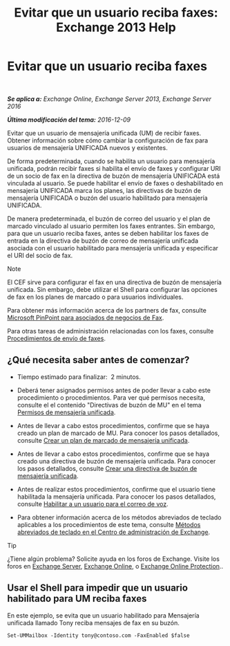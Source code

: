 ﻿---
title: 'Evitar que un usuario reciba faxes: Exchange 2013 Help'
TOCTitle: Evitar que un usuario reciba faxes
ms:assetid: b5d022b9-043a-4324-87fb-074d5e2c2ca3
ms:mtpsurl: https://technet.microsoft.com/es-es/library/Bb201722(v=EXCHG.150)
ms:contentKeyID: 52061929
ms.date: 05/22/2018
mtps_version: v=EXCHG.150
ms.translationtype: MT
---

# Evitar que un usuario reciba faxes

 

_**Se aplica a:** Exchange Online, Exchange Server 2013, Exchange Server 2016_

_**Última modificación del tema:** 2016-12-09_

Evitar que un usuario de mensajería unificada (UM) de recibir faxes. Obtener información sobre cómo cambiar la configuración de fax para usuarios de mensajería UNIFICADA nuevos y existentes.

De forma predeterminada, cuando se habilita un usuario para mensajería unificada, podrán recibir faxes si habilita el envío de faxes y configurar URI de un socio de fax en la directiva de buzón de mensajería UNIFICADA está vinculada al usuario. Se puede habilitar el envío de faxes o deshabilitado en mensajería UNIFICADA marca los planes, las directivas de buzón de mensajería UNIFICADA o buzón del usuario habilitado para mensajería UNIFICADA.

De manera predeterminada, el buzón de correo del usuario y el plan de marcado vinculado al usuario permiten los faxes entrantes. Sin embargo, para que un usuario reciba faxes, antes se deben habilitar los faxes de entrada en la directiva de buzón de correo de mensajería unificada asociada con el usuario habilitado para mensajería unificada y especificar el URI del socio de fax.


> [!NOTE]
> El CEF sirve para configurar el fax en una directiva de buzón de mensajería unificada. Sin embargo, debe utilizar el Shell para configurar las opciones de fax en los planes de marcado o para usuarios individuales.



Para obtener más información acerca de los partners de fax, consulte [Microsoft PinPoint para asociados de negocios de Fax](https://go.microsoft.com/fwlink/?linkid=190238).

Para otras tareas de administración relacionadas con los faxes, consulte [Procedimientos de envío de faxes](faxing-procedures-exchange-2013-help.md).

## ¿Qué necesita saber antes de comenzar?

  - Tiempo estimado para finalizar:  2 minutos.

  - Deberá tener asignados permisos antes de poder llevar a cabo este procedimiento o procedimientos. Para ver qué permisos necesita, consulte el el contenido "Directivas de buzón de MU" en el tema [Permisos de mensajería unificada](unified-messaging-permissions-exchange-2013-help.md).

  - Antes de llevar a cabo estos procedimientos, confirme que se haya creado un plan de marcado de MU. Para conocer los pasos detallados, consulte [Crear un plan de marcado de mensajería unificada](https://docs.microsoft.com/es-es/exchange/voice-mail-unified-messaging/connect-voice-mail-system/create-um-dial-plan).

  - Antes de llevar a cabo estos procedimientos, confirme que se haya creado una directiva de buzón de mensajería unificada. Para conocer los pasos detallados, consulte [Crear una directiva de buzón de mensajería unificada](https://docs.microsoft.com/es-es/exchange/voice-mail-unified-messaging/set-up-voice-mail/create-um-mailbox-policy).

  - Antes de realizar estos procedimientos, confirme que el usuario tiene habilitada la mensajería unificada. Para conocer los pasos detallados, consulte [Habilitar a un usuario para el correo de voz](https://docs.microsoft.com/es-es/exchange/voice-mail-unified-messaging/set-up-voice-mail/enable-a-user-for-voice-mail).

  - Para obtener información acerca de los métodos abreviados de teclado aplicables a los procedimientos de este tema, consulte [Métodos abreviados de teclado en el Centro de administración de Exchange](keyboard-shortcuts-in-the-exchange-admin-center-exchange-online-protection-help.md).


> [!TIP]
> ¿Tiene algún problema? Solicite ayuda en los foros de Exchange. Visite los foros en <A href="https://go.microsoft.com/fwlink/p/?linkid=60612">Exchange Server</A>, <A href="https://go.microsoft.com/fwlink/p/?linkid=267542">Exchange Online</A>, o <A href="https://go.microsoft.com/fwlink/p/?linkid=285351">Exchange Online Protection</A>..



## Usar el Shell para impedir que un usuario habilitado para UM reciba faxes

En este ejemplo, se evita que un usuario habilitado para Mensajería unificada llamado Tony reciba mensajes de fax en su buzón.

    Set-UMMailbox -Identity tony@contoso.com -FaxEnabled $false

